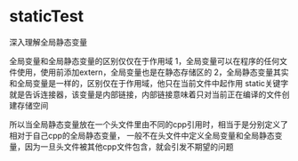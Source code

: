 # staticTest
深入理解全局静态变量

全局变量和全局静态变量的区别仅仅在于作用域
1，全局变量可以在程序的任何文件使用，使用前添加extern，全局变量也是在静态存储区的
2，全局静态变量其实和全局变量是一样的，区别仅在于作用域，他只在当前文件中起作用
static关键字就是告诉连接器，该变量是内部链接，内部链接意味着只对当前正在编译的文件创建存储空间

所以当全局静态变量放在一个头文件里由不同的cpp引用时，相当于是分别定义了相对于自己cpp的全局静态变量，
一般不在头文件中定义全局变量和全局静态变量，因为一旦头文件被其他cpp文件包含，就会引发不期望的问题
